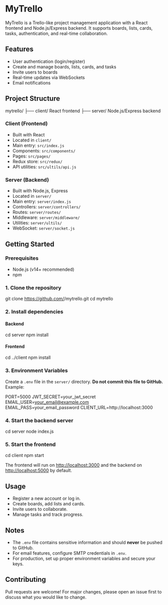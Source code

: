 # MyTrello

MyTrello is a Trello-like project management application with a React frontend and Node.js/Express backend. It supports boards, lists, cards, tasks, authentication, and real-time collaboration.

## Features
- User authentication (login/register)
- Create and manage boards, lists, cards, and tasks
- Invite users to boards
- Real-time updates via WebSockets
- Email notifications

## Project Structure

mytrello/
├── client/   React frontend
├── server/   Node.js/Express backend


### Client (Frontend)
- Built with React
- Located in `client/`
- Main entry: `src/index.js`
- Components: `src/components/`
- Pages: `src/pages/`
- Redux store: `src/redux/`
- API utilities: `src/ultils/api.js`

### Server (Backend)
- Built with Node.js, Express
- Located in `server/`
- Main entry: `server/index.js`
- Controllers: `server/controllers/`
- Routes: `server/routes/`
- Middleware: `server/middleware/`
- Utilities: `server/ultils/`
- WebSocket: `server/socket.js`

## Getting Started

### Prerequisites
- Node.js (v14+ recommended)
- npm

### 1. Clone the repository

git clone https://github.com/<your-username>/mytrello.git
cd mytrello


### 2. Install dependencies
#### Backend

cd server
npm install

#### Frontend

cd ../client
npm install


### 3. Environment Variables
Create a `.env` file in the `server/` directory. **Do not commit this file to GitHub.**
Example:

PORT=5000
JWT_SECRET=your_jwt_secret
EMAIL_USER=your_email@example.com
EMAIL_PASS=your_email_password
CLIENT_URL=http://localhost:3000


### 4. Start the backend server

cd server
node index.js


### 5. Start the frontend

cd client
npm start


The frontend will run on [http://localhost:3000](http://localhost:3000) and the backend on [http://localhost:5000](http://localhost:5000) by default.

## Usage
- Register a new account or log in.
- Create boards, add lists and cards.
- Invite users to collaborate.
- Manage tasks and track progress.

## Notes
- The `.env` file contains sensitive information and should **never** be pushed to GitHub.
- For email features, configure SMTP credentials in `.env`.
- For production, set up proper environment variables and secure your keys.

## Contributing
Pull requests are welcome! For major changes, please open an issue first to discuss what you would like to change.

